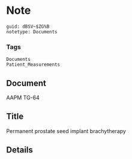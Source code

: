 # Note
```
guid: dBSV~$ZG%B
notetype: Documents
```

### Tags
```
Documents
Patient_Measurements
```

## Document
AAPM TG-64

## Title
Permanent prostate seed implant brachytherapy

## Details

